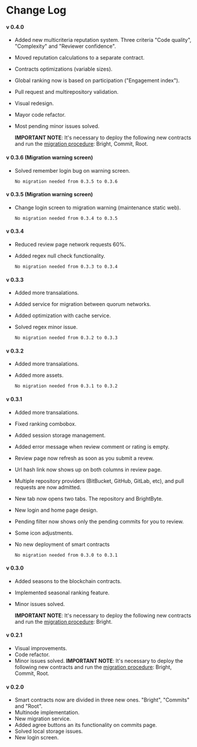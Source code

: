 # Change Log

#### v 0.4.0

- Added new multicriteria reputation system. Three criteria "Code quality", "Complexity" and "Reviewer confidence".
- Moved reputation calculations to a separate contract.
- Contracts optimizations (variable sizes).
- Global ranking now is based on participation ("Engagement index").
- Pull request and multirepository validation.
- Visual redesign.
- Mayor code refactor.
- Most pending minor issues solved.

    **IMPORTANT NOTE**: It's necessary to deploy the following new contracts and run the [migration procedure](https://github.com/TribalyteTechnologies/BrightByte/blob/master/MIGRATIONS.md): Bright, Commit, Root.

####  v 0.3.6 (Migration warning screen)

- Solved remember login bug on warning screen.

    `No migration needed from 0.3.5 to 0.3.6`

####  v 0.3.5 (Migration warning screen)

- Change login screen to migration warning (maintenance static web).

    `No migration needed from 0.3.4 to 0.3.5`

####  v 0.3.4

- Reduced review page network requests 60%.
- Added regex null check functionality.

    `No migration needed from 0.3.3 to 0.3.4`

####  v 0.3.3

- Added more transalations.
- Added service for migration between quorum networks.
- Added optimization with cache service.
- Solved regex minor issue.

    `No migration needed from 0.3.2 to 0.3.3`

####  v 0.3.2

- Added more transalations.
- Added more assets.

    `No migration needed from 0.3.1 to 0.3.2`

####  v 0.3.1

- Added more transalations.
- Fixed ranking combobox.
- Added session storage management.
- Added error message when review comment or rating is empty.
- Review page now refresh as soon as you submit a revew.
- Url hash link now shows up on both columns in review page.
- Multiple repository providers (BitBucket, GitHub, GitLab, etc), and pull requests are now admitted.
- New tab now opens two tabs. The repository and BrightByte.
- New login and home page design.
- Pending filter now shows only the pending commits for you to review.
- Some icon adjustments.
- No new deployment of smart contracts

    `No migration needed from 0.3.0 to 0.3.1`

####  v 0.3.0

- Added seasons to the blockchain contracts.
- Implemented seasonal ranking feature.
- Minor issues solved.

    **IMPORTANT NOTE**: It's necessary to deploy the following new contracts and run the [migration procedure](https://github.com/TribalyteTechnologies/BrightByte/blob/master/MIGRATIONS.md): Bright.

####  v 0.2.1

- Visual improvements.
- Code refactor.
- Minor issues solved.
    **IMPORTANT NOTE**: It's necessary to deploy the following new contracts and run the [migration procedure](https://github.com/TribalyteTechnologies/BrightByte/blob/master/MIGRATIONS.md): Bright, Commit, Root.

####  v 0.2.0

- Smart contracts now are divided in three new ones. "Bright", "Commits" and "Root".
- Multinode implementation.
- New migration service.
- Added agree buttons an its functionality on commits page.
- Solved local storage issues.
- New login screen.